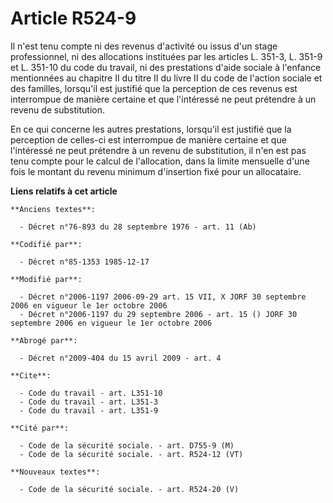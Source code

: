 # Article R524-9

Il n'est tenu compte ni des revenus d'activité ou issus d'un stage professionnel, ni des allocations instituées par les
articles L. 351-3, L. 351-9 et L. 351-10 du code du travail, ni des prestations d'aide sociale à l'enfance mentionnées au
chapitre II du titre II du livre II du code de l'action sociale et des familles, lorsqu'il est justifié que la perception de
ces revenus est interrompue de manière certaine et que l'intéressé ne peut prétendre à un revenu de substitution.

En ce qui concerne les autres prestations, lorsqu'il est justifié que la perception de celles-ci est interrompue de manière
certaine et que l'intéressé ne peut prétendre à un revenu de substitution, il n'en est pas tenu compte pour le calcul de
l'allocation, dans la limite mensuelle d'une fois le montant du revenu minimum d'insertion fixé pour un allocataire.

**Liens relatifs à cet article**

	**Anciens textes**:

	  - Décret n°76-893 du 28 septembre 1976 - art. 11 (Ab)

	**Codifié par**:

	  - Décret n°85-1353 1985-12-17

	**Modifié par**:

	  - Décret n°2006-1197 2006-09-29 art. 15 VII, X JORF 30 septembre 2006 en vigueur le 1er octobre 2006
	  - Décret n°2006-1197 du 29 septembre 2006 - art. 15 () JORF 30 septembre 2006 en vigueur le 1er octobre 2006

	**Abrogé par**:

	  - Décret n°2009-404 du 15 avril 2009 - art. 4

	**Cite**:

	  - Code du travail - art. L351-10
	  - Code du travail - art. L351-3
	  - Code du travail - art. L351-9

	**Cité par**:

	  - Code de la sécurité sociale. - art. D755-9 (M)
	  - Code de la sécurité sociale. - art. R524-12 (VT)

	**Nouveaux textes**:

	  - Code de la sécurité sociale. - art. R524-20 (V)
